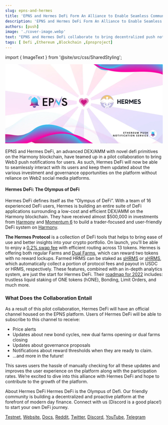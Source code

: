 ```yaml
---
slug: epns-and-hermes
title: 'EPNS and Hermes DeFi Form An Alliance to Enable Seamless Communication for Users'
description: 'EPNS and Hermes DeFi Form An Alliance to Enable Seamless Communication for Users'
authors: [push]
image: './cover-image.webp'
text: "EPNS and Hermes DeFi collaborate to bring decentralized push notifications to the DeFi on the Harmony blockchain."
tags: [ Defi ,Ethereum ,Blockchain ,Epnsproject]
---
```

import { ImageText } from '@site/src/css/SharedStyling';

![Cover image of EPNS and Hermes DeFi Form An Alliance to Enable Seamless Communication for Users](./cover-image.webp)

<!--truncate-->

EPNS and Hermes DeFi, an advanced DEX/AMM with novel defi primitives on the Harmony blockchain, have teamed up in a pilot collaboration to bring Web3 push notifications for users. As such, Hermes DeFi will now be able to seamlessly interact with its users and keep them updated about the various investment and governance opportunities on the platform without reliance on Web2 social media platforms.

#### Hermes DeFi: The Olympus of DeFi
Hermes DeFi defines itself as the “Olympus of DeFi”. With a team of 16 experienced DeFi users, Hermes is building an entire suite of DeFi applications surrounding a low-cost and efficient DEX/AMM on the Harmony blockchain. They have received almost $500,000 in investments from [Harmony](https://hermesdefi.medium.com/what-a-305k-investment-in-hermes-defi-looks-like-96b7bb4f534) and [Momentum 6](https://blog.hermesdefi.io/hermes-defi-receives-a-175-000-investment-for-their-trader-focused-dex-launching-on-harmony-9f25dd99b6f7) to build a trader-focused and user-friendly DeFi system on [Harmony](https://www.harmony.one/).

<b>The Hermes Protocol</b> is a collection of DeFi tools that helps to bring ease of use and better insights into your crypto portfolio. On launch, you’ll be able to enjoy a [0.2% swap fee](https://docs.hermesdefi.io/tokenomics/feenomics) with efficient routing across 13 tokens. Hermes is offering both regular Farms and [Dual Farms](https://docs.hermesdefi.io/partnerships/dual-farms), which can reward two tokens with no reward lockups. Farmed HRMS can be staked as [sHRMS](https://docs.hermesdefi.io/hermes-products/shrms) or [xHRMS](https://docs.hermesdefi.io/hermes-products/xhrms), which automatically collect a portion of protocol fees and payout in USDC or HRMS, respectively. These features, combined with an in-depth analytics system, are just the start for Hermes DeFi. Their [roadmap for 2022](https://docs.hermesdefi.io/the-hermes-protocol/roadmap) includes: trustless liquid staking of ONE tokens (hONE), Bonding, Limit Orders, and much more.

### What Does the Collaboration Entail
As a result of this pilot collaboration, Hermes DeFi will have an official channel housed on the EPNS platform. Users of Hermes DeFi will be able to subscribe to this channel to receive:

- Price alerts
- Updates about new bond cycles, new dual farms opening or dual farms closing
- Updates about governance proposals
- Notifications about reward thresholds when they are ready to claim.
- …and more in the future!

This saves users the hassle of manually checking for all these updates and improves the user experience on the platform along with the participation rates. We’re excited to dive into this alliance with Hermes DeFi and hope to contribute to the growth of the platform.

About Hermes DeFi
Hermes DeFi is the Olympus of Defi. Our friendly community is building a decentralized and proactive platform at the forefront of modern day finance. Connect with us (Discord is a good place!) to start your own DeFi journey.

 <a class="af oz" href="https://hermes-v3.vercel.app/" rel="noopener ugc nofollow" target="_blank">Testnet</a>, <a class="af oz" href="https://plutus.hermesdefi.io/app" rel="noopener ugc nofollow" target="_blank">Website</a>, <a class="af oz" href="https://hermes-defi.gitbook.io/the-hermes-protocol/the-hermes-protocol/roadmap" rel="noopener ugc nofollow" target="_blank">Docs</a>, <a class="af oz" href="https://www.reddit.com/r/HermesDefi/" rel="noopener ugc nofollow" target="_blank">Reddit</a>, <a class="af oz" href="https://twitter.com/hermesdefi" rel="noopener ugc nofollow" target="_blank">Twitter</a>, <a class="af oz" href="https://discord.gg/xKBZ22y9xk" rel="noopener ugc nofollow" target="_blank">Discord</a>, <a class="af oz" href="https://www.youtube.com/channel/UCnLWipB915XYPHMmMZcsnag" rel="noopener ugc nofollow" target="_blank">YouTube</a>, <a class="af oz" href="https://t.me/HermesDecentralizedFinance" rel="noopener ugc nofollow" target="_blank">Telegram</a>